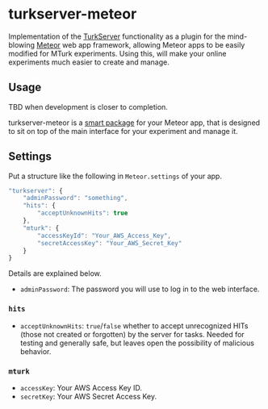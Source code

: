 turkserver-meteor
=================

Implementation of the [TurkServer](https://github.com/HarvardEconCS/TurkServer) functionality as a plugin for the mind-blowing [Meteor](http://www.meteor.com/) web app framework, allowing Meteor apps to be easily modified for MTurk experiments. Using this, will make your online experiments much easier to create and manage.

## Usage

TBD when development is closer to completion.

turkserver-meteor is a [smart package](https://atmosphere.meteor.com/) for your Meteor app, that is designed to sit on top of the main interface for your experiment and manage it.

## Settings

Put a structure like the following in `Meteor.settings` of your app.

```js
"turkserver": {
    "adminPassword": "something",
    "hits": {
        "acceptUnknownHits": true
    },
    "mturk": {
        "accessKeyId": "Your_AWS_Access_Key",
        "secretAccessKey": "Your_AWS_Secret_Key"
    }
}
```

Details are explained below.

- `adminPassword`: The password you will use to log in to the web interface.

### `hits`

- `acceptUnknownHits`: `true`/`false` whether to accept unrecognized HITs (those not created or forgotten) by the server for tasks. Needed for testing and generally safe, but leaves open the possibility of malicious behavior.

### `mturk`

- `accessKey`: Your AWS Access Key ID.
- `secretKey`: Your AWS Secret Access Key.
